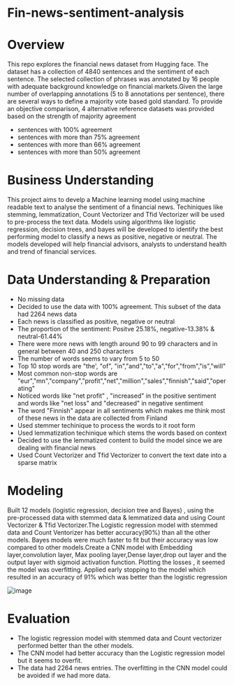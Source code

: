 # Fin-news-sentiment-analysis

# Overview

This repo explores the financial news dataset from Hugging face. The dataset has a collection of 4840 sentences and the sentiment of each sentence. The selected collection of phrases was annotated by 16 people with adequate background knowledge on financial markets.Given the large number of overlapping annotations (5 to 8 annotations per sentence), there are several ways to define a majority vote based gold standard. To provide an objective comparison, 4 alternative reference datasets was provided based on the strength of majority agreement

- sentences with 100% agreement 
- sentences with more than 75% agreement
- sentences with more than 66% agreement 
- sentences with more than 50% agreement

# Business Understanding

This project aims to develp a Machine learning model using machine readable text to analyse the sentiment of a financial news. Techiniques like stemming, lemmatization, Count Vectorizer and Tfid Vectorizer will be used to pre-process the text data. Models using algorithms like logistic regression, decision trees, and bayes will be developed to identify the best performing model to classify a news as positive, negative or neutral. The models developed will help financial advisors, analysts to understand health and trend of financial services.

# Data Understanding & Preparation

- No missing data
- Decided to use the data with 100% agreement. This subset of the data had 2264 news data
- Each news is classified as positive, negative or neutral
- The proportion of the sentiment: Positve 25.18%, negative-13.38% & neutral-61.44%
- There were more news with length around 90 to 99 characters and in general between 40 and 250 characters
- The number of words seems to vary from 5 to 50
- Top 10 stop words are "the', "of", "in","and","to","a","for","from","is","will"
- Most common non-stop words are "eur","mn","company","profit","net","million","sales","finnish","said","operating"
- Noticed words like "net profit" , "increased" in the positive sentiment and words like "net loss" and "decreased" in negative sentiment
- The word "Finnish" appear in all sentiments which makes me think most of these news in the data are collected from Finland
- Used stemmer techinique to process the words to it root form
- Used lemmatization techinique which stems the words based on context
- Decided to use the lemmatized content to build the model since we are dealing with financial news
- Used Count Vectorizer and Tfid Vectorizer to convert the text date into a sparse matrix

# Modeling

Built 12 models (logistic regression, decision tree and Bayes) , using the pre-processed data with stemmed data & lemmatized data and using Count Vectorizer & Tfid Vectorizer.The Logistic regression model with stemmed data and Count Ventorizer has better accuracy(90%) than all the other models. Bayes models were much faster to fit but their accuracy was low compared to other models.Create a CNN model with Embedding layer,convolution layer, Max pooling layer,Dense layer,drop out layer and the output layer with sigmoid activation function. Plotting the losses , it seemed the model was overfitting. Applied early stopping to the model which resulted in an accuracy of 91% which was better than the logistic regression

![image](https://github.com/manikrajan/Fin-news-sentiment-analysis/assets/6862254/177463b4-e08b-4cb6-973e-e45e8a66bc4f)

# Evaluation

- The logistic regression model with stemmed data and Count vectorizer performed better than the other models.
- The CNN model had better accuracy than the Logistic regression model but it seems to overfit.
- The data had 2264 news entries. The overfitting in the CNN model could be avoided if we had more data.


